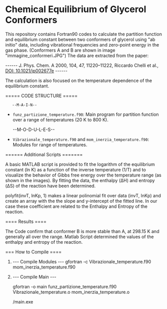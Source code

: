 # Chemical Equilibrium of Glycerol Conformers

This repository contains Fortran90 codes to calculate the partition function and equilibrium constant between two conformers of glycerol using "ab initio" data, including vibrational frequencies and zero-point energy in the gas phase. (Conformers A and B are shown in image "immagine_conformeri.JPG")
The data are extracted from the paper:

------ J. Phys. Chem. A 2000, 104, 47, 11220–11222, Riccardo Chelli et al., [DOI: 10.1021/jp002677e](https://doi.org/10.1021/jp002677e) ------

The calculation is also focused on the temperature dependence of the equilibrium constant.

===== CODE STRUCTURE =====

       --M-A-I-N--        
      
  - `funz_partizione_temperature.f90`: Main program for partition function over a range of temperatures (20 K to 800 K).
 
    --M-O-D-U-L-E-S--
                                        
  - `Vibrazionale_temperature.f90` and `mom_inerzia_temperature.f90`: Modules for range of temperatures.
    
====== Additional Scripts =======

A basic MATLAB script is provided to fit the logarithm of the equilibrium constant (ln K) as a function of the inverse temperature (1/T) and to visualize the behavior of Gibbs free energy over the temperature range (as shown in the images). By fitting the data, the enthalpy (ΔH) and entropy (ΔS) of the reaction have been determined.

polyfit(invT, lnKp, 1) makes a linear polinomial fit over data (invT, lnKp) and create an array with the the slope and y-intercept of the fitted line. In our case these coefficient are related to the Enthalpy and Entropy of the reaction.

 ==== Results ====            
 
The Code confirm that conformer B is more stable than A, at 298.15 K and generally all over the range. Matlab Script determined the values of the enthalpy and entropy of the reaction.

=== How to Compile ====
1. --- Compile Modules ---
   gfortran -c Vibrazionale_temperature.f90 mom_inerzia_temperature.f90
2. --- Compile Main ---
   
   gfortran -o main funz_partizione_temperature.f90 Vibrazionale_temperature.o mom_inerzia_temperature.o
   
   /main.exe
   
